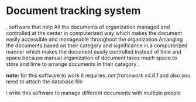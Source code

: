 Document tracking system
========================
.  software that help All the documents of organization managed and controlled at the center in computerized way 
which makes the document easily accessible and manageable throughout the organization Arranging the documents 
based on their category and significance in a computerized manner which makes the document easily controlled 
instead of time and space because manual organization of document takes much space to store and time to arrange 
documents in their catagory .

**note:** for this software to work it requires *.net framework v4.6.1* and also you need to attach the database file

i write this software to manage different documents with multiple people